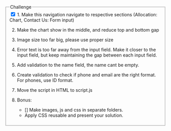 

<fieldset>
    <legend>Challenge</legend>

<div>
    <input type="checkbox" id="1" name="1" checked />
        <align="justify>
            <label for="1">1. Make this navigation navigate to respective sections (Allocation: Chart, Contact Us: Form input)</label>
        </a>
  </div>
 





2.  Make the chart show in the middle, and reduce top and bottom gap


3. Image size too far big, please use proper size



4. Error text is too far away from the input field. Make it closer to the input field, but keep maintaining the gap between each input field. 

5. Add validation to the name field, the name cant be empty.
6. Create validation to check if phone and email are the right format. For phones, use ID format.
7. Move the script in HTML to script.js


8. Bonus: 
    - [] Make images, js and css in separate folders.
    - Apply CSS reusable and present your solution.
